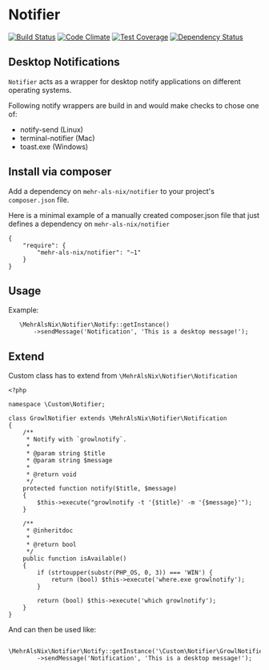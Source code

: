 # Notifier

[![Build Status](https://travis-ci.org/MehrAlsNix/Notifier.svg?branch=develop)](https://travis-ci.org/MehrAlsNix/Notifier) [![Code Climate](https://codeclimate.com/github/MehrAlsNix/Notifier/badges/gpa.svg)](https://codeclimate.com/github/MehrAlsNix/Notifier) [![Test Coverage](https://codeclimate.com/github/MehrAlsNix/Notifier/badges/coverage.svg)](https://codeclimate.com/github/MehrAlsNix/Notifier/coverage) [![Dependency Status](https://www.versioneye.com/user/projects/55c76bc0653762001a003770/badge.svg?style=flat)](https://www.versioneye.com/user/projects/55c76bc0653762001a003770)

## Desktop Notifications

`Notifier` acts as a wrapper for desktop notify applications on different operating systems.
 
 Following notify wrappers are build in and would make checks to chose one of:
 
 * notify-send (Linux)
 * terminal-notifier (Mac)
 * toast.exe (Windows)

## Install via composer

Add a dependency on `mehr-als-nix/notifier` to your project's `composer.json` file.

Here is a minimal example of a manually created composer.json file that just defines a dependency on `mehr-als-nix/notifier`
```
{
    "require": {
        "mehr-als-nix/notifier": "~1"
    }
}
```

## Usage

Example:
```
   \MehrAlsNix\Notifier\Notify::getInstance()
       ->sendMessage('Notification', 'This is a desktop message!');
```

## Extend

Custom class has to extend from `\MehrAlsNix\Notifier\Notification`

    <?php
    
    namespace \Custom\Notifier;
    
    class GrowlNotifier extends \MehrAlsNix\Notifier\Notification
    {
        /**
         * Notify with `growlnotify`.
         *
         * @param string $title
         * @param string $message
         *
         * @return void
         */
        protected function notify($title, $message)
        {
            $this->execute("growlnotify -t '{$title}' -m '{$message}'");
        }
    
        /**
         * @inheritdoc
         *
         * @return bool
         */
        public function isAvailable()
        {
            if (strtoupper(substr(PHP_OS, 0, 3)) === 'WIN') {
                return (bool) $this->execute('where.exe growlnotify');
            }
            
            return (bool) $this->execute('which growlnotify');
        }
    }

And can then be used like:

```
    \MehrAlsNix\Notifier\Notify::getInstance('\Custom\Notifier\GrowlNotifier')
        ->sendMessage('Notification', 'This is a desktop message!');
```
